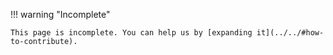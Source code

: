 !!! warning "Incomplete"

    This page is incomplete. You can help us by [expanding it](../../#how-to-contribute).
